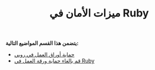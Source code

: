 ﻿---
title: ميزات الأمان في Ruby
type: docs
weight: 40
url: /ar/java/security-features-in-ruby/
---
**يتضمن هذا القسم المواضيع التالية:**

- [حماية أوراق العمل في روبي](/cells/ar/java/protecting-worksheets-in-ruby/)
- [قم بإلغاء حماية ورقة العمل في Ruby](/cells/ar/java/unprotect-a-worksheet-in-ruby/)
